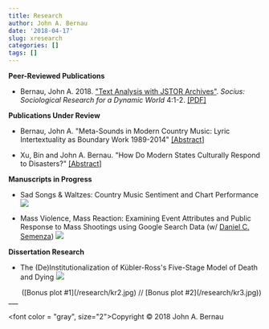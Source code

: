 ```yaml
---
title: Research
author: John A. Bernau
date: '2018-04-17'
slug: xresearch
categories: []
tags: []
---
```


**Peer-Reviewed Publications**  

* Bernau, John A. 2018. <a href = "https://doi.org/10.1177%2F2378023118809264" target = "_blank">"Text Analysis with JSTOR Archives"</a>. *Socius: Sociological Research for a Dynamic World* 4:1-2. <a href = "/research/Bernau - 2018 - Text Analysis with JSTOR Archives.pdf" target = "_blank">[PDF]</a>

**Publications Under Review** 

* Bernau, John A. "Meta-Sounds in Modern Country Music: Lyric Intertextuality as Boundary Work 1989-2014" [\[Abstract\]](/research/country-music)    
  
* Xu, Bin and John A. Bernau. "How Do Modern States Culturally Respond to Disasters?" [\[Abstract\]](/research/sympathetic-leviathan)


**Manuscripts in Progress**  

* Sad Songs & Waltzes: Country Music Sentiment and Chart Performance  
[<img src= "/research/cmsent1.jpg" />](/research/cmsent1.jpg)

* Mass Violence, Mass Reaction: Examining Event Attributes and Public Response to Mass Shootings using Google Search Data (w/ [Daniel C. Semenza](https://www.danielcsemenza.com/))
[<img src= "/research/google1.jpg"/>](/research/google1.jpg)


**Dissertation Research**  

* The (De)Institutionalization of Kübler-Ross's Five-Stage Model of Death and Dying
[<img src= "/research/kr1.jpg" />](/research/kr1.jpg)

<div style="text-align: right">
([Bonus plot #1](/research/kr2.jpg) // [Bonus plot #2](/research/kr3.jpg))
</div>
___

<font color = "gray", size="2">Copyright &copy; 2018 John A. Bernau</font>
